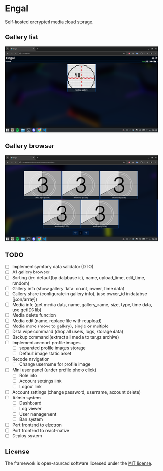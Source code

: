 # Engal
Self-hosted encrypted media cloud storage.

## Gallery list
![Gallery list](.github/images/gallery-list.png)

## Gallery browser
![Gallery browser](.github/images/browser.png)

## TODO
- [ ] Implement symfony data validator (DTO)
- [ ] All gallery browser
- [ ] Sorting (by: default(by database id), name, upload_time, edit_time, random)
- [ ] Gallery info (show gallery data: count, owner, time data)
- [ ] Gallery share (configurate in gallery info), (use owner_id in databse [json/array])
- [ ] Media info (get media data, name, gallery_name, size, type, time data, use getID3 lib)
- [ ] Media delete function
- [ ] Media edit (name, replace file with reupload)
- [ ] Media move (move to gallery), single or multiple
- [ ] Data wipe command (drop all users, logs, storage data)
- [ ] Backup command (extract all media to tar.gz archive)
- [ ] Implement account profile images
    - [ ] separated profile images storage
    - [ ] Default image static asset
- [ ] Recode navigation 
    - [ ] Change username for profile image
- [ ] Mini user panel (under profile photo click)
    - [ ] Role info
    - [ ] Account settings link
    - [ ] Logout link
- [ ] Account settings (change password, username, account delete)
- [ ] Admin system
    - [ ] Dashboard
    - [ ] Log viewer
    - [ ] User management
    - [ ] Ban system
- [ ] Port frontend to electron
- [ ] Port frontend to react-native
- [ ] Deploy system

## License
The framework is open-sourced software licensed under the [MIT license](https://opensource.org/licenses/MIT).
